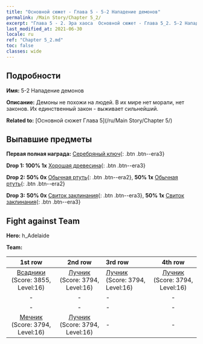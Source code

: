 ```yaml
---
title: "Основной сюжет - Глава 5 - 5-2 Нападение демонов"
permalink: /Main Story/Chapter 5_2/
excerpt: "Глава 5 - 2. Эра хаоса  Основной сюжет - Глава 5_2. 5-2 Нападение демонов"
last_modified_at: 2021-06-30
locale: ru
ref: "Chapter 5_2.md"
toc: false
classes: wide
---
```


## Подробности

 **Имя:** 5-2 Нападение демонов

 **Описание:** Демоны не похожи на людей. В их мире нет морали, нет законов. Их единственный закон - выживает сильнейший.

 **Related to:** [Основной сюжет Глава 5](/ru/Main Story/Chapter 5/)

## Выпавшие предметы

 **Первая полная награда:** [Серебряный ключ](/ItemsRU/con_693/){: .btn .btn--era3}

 **Drop 1:** **100% 1x** [Хорошая древесина](/ItemsRU/mat_13/){: .btn .btn--era3}

 **Drop 2:** **50% 0x** [Обычная ртуть](/ItemsRU/mat_8/){: .btn .btn--era2}, **50% 1x** [Обычная ртуть](/ItemsRU/mat_8/){: .btn .btn--era2}

 **Drop 3:** **50% 0x** [Свиток заклинания](/ItemsRU/con_694/){: .btn .btn--era3}, **50% 1x** [Свиток заклинания](/ItemsRU/con_694/){: .btn .btn--era3}


## Fight against Team
 **Hero:** h_Adelaide

 **Team:**


  | 1st row | 2nd row | 3rd row | 4th row |
  |:----:|:----:|:----|:----:|
  | [Всадники](/ru/units/Cavalier/) (Score: 3855, Level:16)  | [Лучник](/ru/units/Marksman/) (Score: 3794, Level:16)  | [Лучник](/ru/units/Marksman/) (Score: 3794, Level:16)  | [Лучник](/ru/units/Marksman/) (Score: 3794, Level:16)  |
  | - | - | - | - |
  | - | - | - | - |
  | [Мечник](/ru/units/Swordsman/) (Score: 3794, Level:16)  | [Лучник](/ru/units/Marksman/) (Score: 3794, Level:16)  | - | - |


